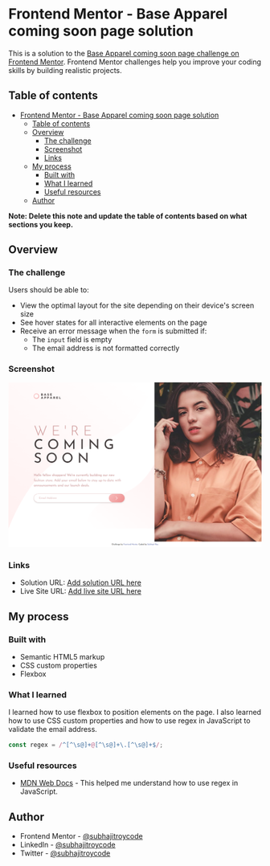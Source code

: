 # Frontend Mentor - Base Apparel coming soon page solution

This is a solution to the [Base Apparel coming soon page challenge on Frontend Mentor](https://www.frontendmentor.io/challenges/base-apparel-coming-soon-page-5d46b47f8db8a7063f9331a0). Frontend Mentor challenges help you improve your coding skills by building realistic projects. 

## Table of contents

- [Frontend Mentor - Base Apparel coming soon page solution](#frontend-mentor---base-apparel-coming-soon-page-solution)
  - [Table of contents](#table-of-contents)
  - [Overview](#overview)
    - [The challenge](#the-challenge)
    - [Screenshot](#screenshot)
    - [Links](#links)
  - [My process](#my-process)
    - [Built with](#built-with)
    - [What I learned](#what-i-learned)
    - [Useful resources](#useful-resources)
  - [Author](#author)

**Note: Delete this note and update the table of contents based on what sections you keep.**

## Overview

### The challenge

Users should be able to:

- View the optimal layout for the site depending on their device's screen size
- See hover states for all interactive elements on the page
- Receive an error message when the `form` is submitted if:
  - The `input` field is empty
  - The email address is not formatted correctly

### Screenshot

![](./images/screenshot.jpg)

### Links

- Solution URL: [Add solution URL here](https://your-solution-url.com)
- Live Site URL: [Add live site URL here](https://your-live-site-url.com)

## My process

### Built with

- Semantic HTML5 markup
- CSS custom properties
- Flexbox

### What I learned

I learned how to use flexbox to position elements on the page. I also learned how to use CSS custom properties and how to use regex in JavaScript to validate the email address.

```js
const regex = /^[^\s@]+@[^\s@]+\.[^\s@]+$/;
```

### Useful resources

- [MDN Web Docs](https://developer.mozilla.org/en-US/docs/Web/JavaScript/Guide/Regular_expressions) - This helped me understand how to use regex in JavaScript.

## Author

- Frontend Mentor - [@subhajitroycode](https://www.frontendmentor.io/profile/subhajitroycode)
- LinkedIn - [@subhajitroycode](https://www.linkedin.com/in/subhajitroycode/)
- Twitter - [@subhajitroycode](https://www.twitter.com/subhajitroycode)
